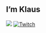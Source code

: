 I’m Klaus
---
[![](https://visitcount.itsvg.in/api?id=Klausikene&icon=0&color=12)](https://visitcount.itsvg.in)
[![Twitch](https://img.shields.io/badge/Twitch-%239146FF.svg?logo=Twitch&logoColor=white)](https://twitch.tv/klausikene) 
